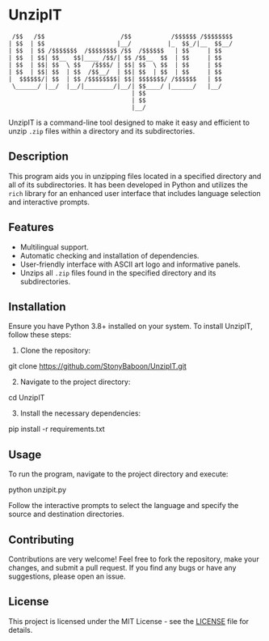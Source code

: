 # UnzipIT
```
 /$$   /$$                     /$$           /$$$$$$ /$$$$$$$$
| $$  | $$                    |__/          |_  $$_/|__  $$__/
| $$  | $$ /$$$$$$$  /$$$$$$$$ /$$  /$$$$$$   | $$     | $$   
| $$  | $$| $$__  $$|____ /$$/| $$ /$$__  $$  | $$     | $$   
| $$  | $$| $$  \ $$   /$$$$/ | $$| $$  \ $$  | $$     | $$   
| $$  | $$| $$  | $$  /$$__/  | $$| $$  | $$  | $$     | $$   
|  $$$$$$/| $$  | $$ /$$$$$$$$| $$| $$$$$$$/ /$$$$$$   | $$   
 \______/ |__/  |__/|________/|__/| $$____/ |______/   |__/   
                                  | $$                        
                                  | $$                        
                                  |__/                        
```
                   

UnzipIT is a command-line tool designed to make it easy and efficient to unzip `.zip` files within a directory and its subdirectories.

## Description

This program aids you in unzipping files located in a specified directory and all of its subdirectories. It has been developed in Python and utilizes the `rich` library for an enhanced user interface that includes language selection and interactive prompts.

## Features

- Multilingual support.
- Automatic checking and installation of dependencies.
- User-friendly interface with ASCII art logo and informative panels.
- Unzips all `.zip` files found in the specified directory and its subdirectories.

## Installation

Ensure you have Python 3.8+ installed on your system. To install UnzipIT, follow these steps:

1. Clone the repository:

git clone https://github.com/StonyBaboon/UnzipIT.git

2. Navigate to the project directory:

cd UnzipIT

3. Install the necessary dependencies:

pip install -r requirements.txt


## Usage

To run the program, navigate to the project directory and execute:

python unzipit.py


Follow the interactive prompts to select the language and specify the source and destination directories.

## Contributing

Contributions are very welcome! Feel free to fork the repository, make your changes, and submit a pull request. If you find any bugs or have any suggestions, please open an issue.

## License

This project is licensed under the MIT License - see the [LICENSE](LICENSE) file for details.

